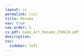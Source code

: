 ```yaml
---
layout: cv
permalink: /cv/
title: Resume
nav: true
nav_order: 5
cv_pdf: Game_Art_Resume_250424.pdf
description:
toc:
  sidebar: left
---
```

